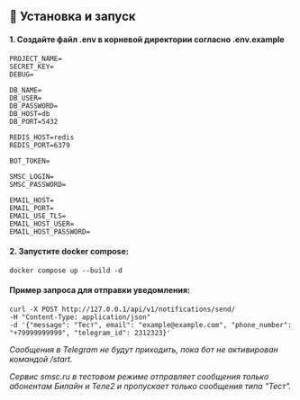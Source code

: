 <h2>🚀 Установка и запуск</h2>


<h4>
1. Создайте файл .env в корневой директории согласно .env.example
</h4>

```requirements
PROJECT_NAME=
SECRET_KEY=
DEBUG=

DB_NAME=
DB_USER=
DB_PASSWORD=
DB_HOST=db
DB_PORT=5432

REDIS_HOST=redis
REDIS_PORT=6379

BOT_TOKEN=

SMSC_LOGIN=
SMSC_PASSWORD=

EMAIL_HOST=
EMAIL_PORT=
EMAIL_USE_TLS=
EMAIL_HOST_USER=
EMAIL_HOST_PASSWORD=
```

<h4>
2. Запустите docker compose:
</h4>

```commandline
docker compose up --build -d
```

<h4>Пример запроса для отправки уведомления:</h4>

```commandline
curl -X POST http://127.0.0.1/api/v1/notifications/send/ 
-H "Content-Type: application/json" 
-d '{"message": "Тест", email": "example@example.com", "phone_number": "+79999999999", "telegram_id": 2312323}'
```
_Сообщения в Telegram не будут приходить, пока бот не активирован командой /start._

_Сервис smsc.ru в тестовом режиме отправляет сообщения только абонентам Билайн и Теле2 и пропускает только сообщения типа "Тест"._